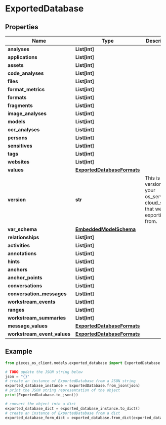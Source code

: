 # ExportedDatabase


## Properties

Name | Type | Description | Notes
------------ | ------------- | ------------- | -------------
**analyses** | **List[int]** |  | 
**applications** | **List[int]** |  | 
**assets** | **List[int]** |  | 
**code_analyses** | **List[int]** |  | 
**files** | **List[int]** |  | 
**format_metrics** | **List[int]** |  | 
**formats** | **List[int]** |  | 
**fragments** | **List[int]** |  | 
**image_analyses** | **List[int]** |  | 
**models** | **List[int]** |  | 
**ocr_analyses** | **List[int]** |  | 
**persons** | **List[int]** |  | 
**sensitives** | **List[int]** |  | 
**tags** | **List[int]** |  | 
**websites** | **List[int]** |  | 
**values** | [**ExportedDatabaseFormats**](ExportedDatabaseFormats) |  | 
**version** | **str** | This is the version of your os_server or cloud_server that we we exporting from. | 
**var_schema** | [**EmbeddedModelSchema**](EmbeddedModelSchema) |  | [optional] 
**relationships** | **List[int]** |  | [optional] 
**activities** | **List[int]** |  | [optional] 
**annotations** | **List[int]** |  | [optional] 
**hints** | **List[int]** |  | [optional] 
**anchors** | **List[int]** |  | [optional] 
**anchor_points** | **List[int]** |  | [optional] 
**conversations** | **List[int]** |  | [optional] 
**conversation_messages** | **List[int]** |  | [optional] 
**workstream_events** | **List[int]** |  | [optional] 
**ranges** | **List[int]** |  | [optional] 
**workstream_summaries** | **List[int]** |  | [optional] 
**message_values** | [**ExportedDatabaseFormats**](ExportedDatabaseFormats) |  | [optional] 
**workstream_event_values** | [**ExportedDatabaseFormats**](ExportedDatabaseFormats) |  | [optional] 

## Example

```python
from pieces_os_client.models.exported_database import ExportedDatabase

# TODO update the JSON string below
json = "{}"
# create an instance of ExportedDatabase from a JSON string
exported_database_instance = ExportedDatabase.from_json(json)
# print the JSON string representation of the object
print(ExportedDatabase.to_json())

# convert the object into a dict
exported_database_dict = exported_database_instance.to_dict()
# create an instance of ExportedDatabase from a dict
exported_database_form_dict = exported_database.from_dict(exported_database_dict)
```


